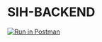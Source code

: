 # SIH-BACKEND
[![Run in Postman](https://run.pstmn.io/button.svg)](https://app.getpostman.com/run-collection/b884d6c5451a609dc14f?action=collection%2Fimport)
